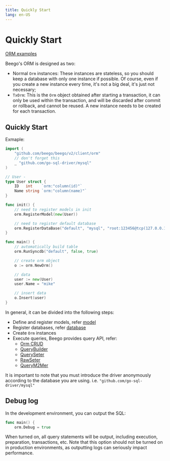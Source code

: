 ```yaml
---
title: Quickly Start
lang: en-US
---
```


# Quickly Start

[ORM examples](https://github.com/beego/beego-example/tree/master/orm)

Beego's ORM is designed as two:

- Normal `Orm` instances: These instances are stateless, so you should keep a database with only one instance if possible. Of course, even if you create a new instance every time, it's not a big deal, it's just not necessary;
- `TxOrm`: This is the `Orm` object obtained after starting a transaction, it can only be used within the transaction, and will be discarded after commit or rollback, and cannot be reused. A new instance needs to be created for each transaction.

## Quickly Start

Exmaple:

```go
import (
	"github.com/beego/beego/v2/client/orm"
	// don't forget this
	_ "github.com/go-sql-driver/mysql"
)

// User -
type User struct {
	ID   int    `orm:"column(id)"`
	Name string `orm:"column(name)"`
}

func init() {
	// need to register models in init
	orm.RegisterModel(new(User))

	// need to register default database
	orm.RegisterDataBase("default", "mysql", "root:123456@tcp(127.0.0.1:3306)/beego?charset=utf8")
}

func main() {
	// automatically build table
	orm.RunSyncdb("default", false, true)

	// create orm object
	o := orm.NewOrm()

	// data
	user := new(User)
	user.Name = "mike"

	// insert data
	o.Insert(user)
}

```

In general, it can be divided into the following steps:

- Define and register models, refer [model](model.md)
- Register databases, refer [database](db.md)
- Create `Orm` instances
- Execute queries, Beego provides query API, refer:
  - [Orm CRUD](orm.md)
  - [QueryBuilder](query_builder.md)
  - [QuerySeter](query_seter.md)
  - [RawSeter](raw_seter.md)
  - [QueryM2Mer](query_m2m.md)

It is important to note that you must introduce the driver anonymously according to the database you are using. i.e. `"github.com/go-sql-driver/mysql"`

## Debug log

In the development environment, you can output the SQL:

```go
func main() {
	orm.Debug = true
```

When turned on, all query statements will be output, including execution, preparation, transactions, etc. Note that this option should not be turned on in production environments, as outputting logs can seriously impact performance.
